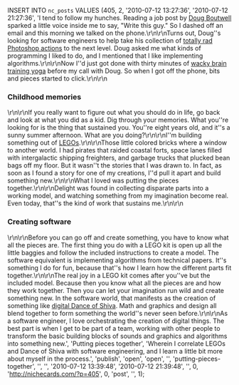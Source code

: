 INSERT INTO `nc_posts` VALUES (405, 2, '2010-07-12 13:27:36', '2010-07-12 
21:27:36', 'I tend to follow my hunches. Reading a job post by <a 
href="http://dougboutwell.com/" title="Doug Boutwell&#8217;s blog is filled 
with photography and fun.">Doug Boutwell</a> sparked a little voice inside me 
to say, "Write this guy." So I dashed off an email and this morning we talked 
on the phone.\r\n\r\nTurns out, Doug''s looking for software engineers to help 
take his collection of <a href="http://gettotallyrad.com/" title="Photoshop 
actions for rockin&#8217; digital photography.">totally rad Photoshop 
actions</a> to the next level. Doug asked me what kinds of programming I liked 
to do, and I mentioned that I like implementing algorithms.\r\n\r\nNow I''d 
just got done with thirty minutes of <a href="/dance-of-shiva/" title="What is 
Dance of Shiva?">wacky brain training yoga</a> before my call with Doug. So 
when I got off the phone, bits and pieces started to 
click.\r\n\r\n<h3>Childhood memories</h3>\r\n\r\nIf you really want to figure 
out what you should do in life, go back and look at what you did as a kid. Dig 
through your memories. What you''re looking for is the thing that sustained 
you. You''re eight years old, and it''s a sunny summer afternoon. What are you 
doing?\r\n\r\nI''m building something out of <a href="http://lego.com/" 
title="The official website of LEGO.">LEGOs</a>.\r\n\r\nThose little colored 
bricks where a window to another world. I had pirates that raided coastal 
forts, space lanes filled with intergalactic shipping freighters, and garbage 
trucks that plucked bean bags off my floor. But it wasn''t the stories that I 
was drawn to. In fact, as soon as I found a story for one of my creations, I''d 
pull it apart and build something new.\r\n\r\nWhat I loved was putting the 
pieces together.\r\n\r\nDelight was found in collecting disparate parts into a 
working model, and watching something from my imagination become real. Even 
today, that''s the kind of work that sustains me.\r\n\r\n<h3>Creating 
software</h3>\r\n\r\nBefore you can go off and create something, you have to 
know what all the pieces are. The first thing you do with a LEGO kit is open up 
all the little baggies and follow the included instructions to create a model. 
The software equivalent is implementing algorithms from technical papers. It''s 
something I do for fun, because that''s how I learn how the different parts fit 
together.\r\n\r\nThe real joy in a LEGO kit comes after you''ve but the 
included model. Because then you know what all the pieces are and how they work 
together. Then you can let your imagination run wild and create something new. 
In the software world, that manifests as the creation of something like <a 
href="http://nichecards.com/2010/03/digital-dance-of-shiva/" title="Digital 
dancing with Lord Shiva">digital Dance of Shiva</a>. Math and graphics and 
design all blend together to form something the world''s never seen 
before.\r\n\r\nAs a software engineer, I love orchestrating the creation of 
digital things. The best part is when I get to be part of a team, working with 
other people to transform the basic building blocks of sounds and graphics and 
algorithms into something new.', 'Putting pieces together', 'Wherein I 
correlate LEGOs and Dance of Shiva with software engineering, and I learn a 
little bit more about myself in the process.', 'publish', 'open', 'open', '', 
'putting-pieces-together', '', '', '2010-07-12 13:39:48', '2010-07-12 
21:39:48', '', 0, 'http://nichecards.com/?p=405', 0, 'post', '', 1);
